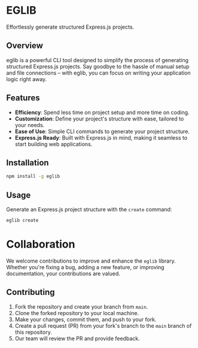 # EGLIB

Effortlessly generate structured Express.js projects.



## Overview

eglib is a powerful CLI tool designed to simplify the process of generating structured Express.js projects. Say goodbye to the hassle of manual setup and file connections – with eglib, you can focus on writing your application logic right away.

## Features

- **Efficiency**: Spend less time on project setup and more time on coding.
- **Customization**: Define your project's structure with ease, tailored to your needs.
- **Ease of Use**: Simple CLI commands to generate your project structure.
- **Express.js Ready**: Built with Express.js in mind, making it seamless to start building web applications.

## Installation

```bash
npm install -g eglib
```
## Usage

Generate an Express.js project structure with the `create` command:

```bash
eglib create
```
# Collaboration

We welcome contributions to improve and enhance the `eglib` library. Whether you're fixing a bug, adding a new feature, or improving documentation, your contributions are valued.

## Contributing

1. Fork the repository and create your branch from `main`.
2. Clone the forked repository to your local machine.
3. Make your changes, commit them, and push to your fork.
4. Create a pull request (PR) from your fork's branch to the `main` branch of this repository.
5. Our team will review the PR and provide feedback.
